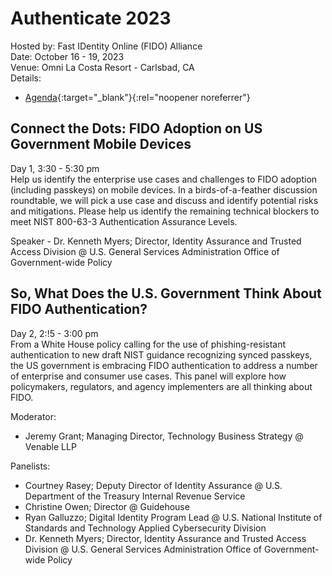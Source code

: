 # Authenticate 2023
Hosted by: Fast IDentity Online (FIDO) Alliance<br>
Date: October 16 - 19, 2023<br>
Venue: Omni La Costa Resort - Carlsbad, CA<br>
Details: 
- [Agenda](https://authenticatecon.com/event/authenticate-2023/){:target="_blank"}{:rel="noopener noreferrer"}

## Connect the Dots: FIDO Adoption on US Government Mobile Devices
Day 1, 3:30 - 5:30 pm<br>
Help us identify the enterprise use cases and challenges to FIDO adoption (including passkeys) on mobile devices. In a birds-of-a-feather discussion roundtable, we will pick a use case and discuss and identify potential risks and mitigations. Please help us identify the remaining technical blockers to meet NIST 800-63-3 Authentication Assurance Levels.

Speaker - Dr. Kenneth Myers; Director, Identity Assurance and Trusted Access Division @ U.S. General Services Administration Office of Government-wide Policy

## So, What Does the U.S. Government Think About FIDO Authentication?
Day 2, 2:!5 - 3:00 pm<br>
From a White House policy calling for the use of phishing-resistant authentication to new draft NIST guidance recognizing synced passkeys, the US government is embracing FIDO authentication to address a number of enterprise and consumer use cases. This panel will explore how policymakers, regulators, and agency implementers are all thinking about FIDO.

Moderator: 
- Jeremy Grant; Managing Director, Technology Business Strategy @ Venable LLP

Panelists:
- Courtney Rasey; Deputy Director of Identity Assurance @ U.S. Department of the Treasury Internal Revenue Service
- Christine Owen; Director @ Guidehouse
- Ryan Galluzzo; Digital Identity Program Lead @ U.S. National Institute of Standards and Technology Applied Cybersecurity Division
- Dr. Kenneth Myers; Director, Identity Assurance and Trusted Access Division @ U.S. General Services Administration Office of Government-wide Policy
